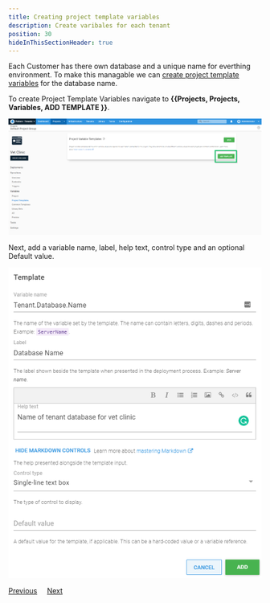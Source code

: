 ```yaml
---
title: Creating project template variables
description: Create varibales for each tenant
position: 30
hideInThisSectionHeader: true
---
```



Each Customer has there own database and a unique name for everthing environment. To make this managable we can  [create project template variables](/docs/tenants/tenant-variables.md) for the database name.

To create Project Template Variables navigate to **{{Projects, Projects, Variables, ADD TEMPLATE }}**.

![](images/creating-new-project-variable-templates.png "width=500")


Next, add a variable name, label, help text, control type and an optional Default value.

![](images/add-new-project-variable-template.png "width=500")


<span><a class="btn btn-secondary" href="/docs/tenants/guides/multi-tenant-saas-application/creating-new-project">Previous</a></span>&nbsp;&nbsp;&nbsp;&nbsp;&nbsp;<span><a class="btn btn-success" href="/docs/tenants/guides/multi-tenant-saas-application/creating-tenant-tag-set">Next</a></span>